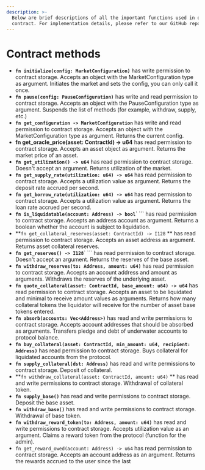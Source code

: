 ```yaml
---
description: >-
  Below are brief descriptions of all the important functions used in our smart
  contract. For implementation details, please refer to our GitHub repository.
---
```


# Contract methods

* **`fn initialize(config: MarketConfiguration)`** has write permission to contract storage. Accepts an object with the MarketConfiguration type as argument. Initiates the market and sets the config, you can only call it once.
* **`fn pause(config: PauseConfiguration)`** has write and read permission to contract storage. Accepts an object with the PauseConfiguration type as argument. Suspends the list of methods (for example, withdraw, supply, etc.)
* **`fn get_configuration -> MarketConfiguration`** has write and read permission to contract storage. Accepts an object with the MarketConfiguration type as argument. Returns the current config.
* **fn get\_oracle\_price(asset: ContractId) -> u64** has read permission to contract storage. Accepts an asset object as argument. Returns the market price of an asset.
* **`fn get_utilization() -> u64`** has read permission to contract storage. Doesn't accept an argument. Returns utilization of the market.
* **`fn get_supply_rate(utilization: u64) -> u64`** has read permission to contract storage. Accepts a utilization value as argument. Returns the deposit rate accrued per second.
* **`fn get_borrow_rate(utilization: u64) -> u64`** has read permission to contract storage. Accepts a utilization value as argument. Returns the loan rate accrued per second.
* **`fn is_liquidatable(account: Address) -> bool`**` ``` has read permission to contract storage. Accepts an address account as argument. Returns a boolean whether the account is subject to liquidation.
* **`fn get_collateral_reserves(asset: ContractId) -> I128` ** has read permission to contract storage. Accepts an asset address as argument. Returns asset collateral reserves.
* **`fn get_reserves() -> I128`**` ``` has read permission to contract storage. Doesn't accept an argument. Returns the reserves of the base asset.
* **`fn withdraw_reserves(to: Address, amount: u64)`** has read permission to contract storage. Accepts an account address and amount as arguments. Withdraws the reserves of the underlying asset.
* **`fn quote_collateral(asset: ContractId, base_amount: u64) -> u64`** has read permission to contract storage. Accepts an asset to be liquidated and minimal to receive amount values as arguments. Returns how many collateral tokens the liquidator will receive for the number of asset base tokens entered.
* **`fn absorb(accounts: Vec<Address>)`** has read and write permissions to contract storage. Accepts account addresses that should be absorbed as arguments. Transfers pledge and debt of underwater accounts to protocol balance.
* **`fn buy_collateral(asset: ContractId, min_amount: u64, recipient: Address)`** has read permission to contract storage. Buys collateral for liquidated accounts from the protocol.
* **`fn supply_collateral(dst: Address)`** has read and write permissions to contract storage. Deposit of collateral.
* **`fn withdraw_collateral(asset: ContractId, amount: u64)` ** has read and write permissions to contract storage. Withdrawal of collateral token.
* **`fn supply_base()`** has read and write permissions to contract storage. Deposit the base asset.
* **`fn withdraw_base()`** has read and write permissions to contract storage. Withdrawal of base token.
* **`fn withdraw_reward_token(to: Address, amount: u64)`** has read and write permissions to contract storage. Accepts utilization value as an argument. Claims a reward token from the protocol (function for the admin).
* `fn get_reward_owed(account: Address) -> u64` has read permission to contract storage. Accepts an account address as an argument. Returns the rewards accrued to the user since the last
